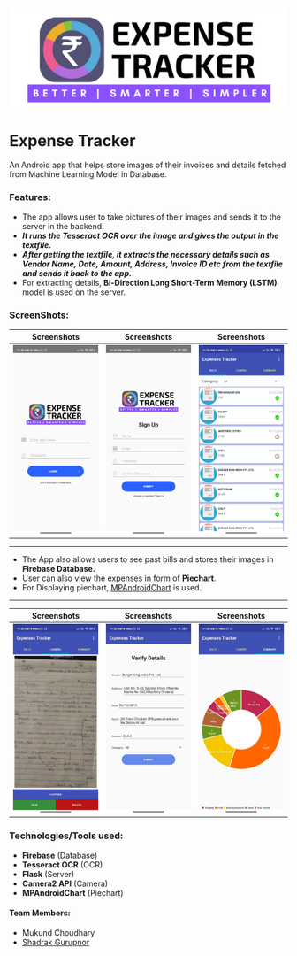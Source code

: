 ![Expense Tracker](https://github.com/shadrak98/ExpenseTracker/blob/master/logo_black.png)
----------------------------------

# Expense Tracker
An Android app that helps store images of their invoices and details fetched from Machine Learning Model in Database.

### Features:
* The app allows user to take pictures of their images and sends it to the server in the backend.
* **_It runs the Tesseract OCR over the image and gives the output in the textfile._**
* **_After getting the textfile, it extracts the necessary details such as Vendor Name, Date, Amount, Address, Invoice ID etc from the textfile and sends it back to the app._**
* For extracting details, **Bi-Direction Long Short-Term Memory (LSTM)** model is used on the server.


### ScreenShots:
Screenshots | Screenshots | Screenshots
:----------------:|:----------------:|:----------------:
![Login](https://github.com/shadrak98/ExpenseTracker/blob/master/Screenshots/login.jpeg) | ![Signup](https://github.com/shadrak98/ExpenseTracker/blob/master/Screenshots/register.jpeg) | ![Bills](https://github.com/shadrak98/ExpenseTracker/blob/master/Screenshots/list.jpeg)
----------------------------------------------------------------
* The App also allows users to see past bills and stores their images in **Firebase Database.**
* User can also view the expenses in form of __Piechart__.
* For Displaying piechart, [MPAndroidChart](https://github.com/PhilJay/MPAndroidChart/) is used.
-----------------------------------------------------------
Screenshots | Screenshots | Screenshots
:----------------:|:----------------:|:----------------:
![Camera](https://github.com/shadrak98/ExpenseTracker/blob/master/Screenshots/cameraa.jpeg) | ![Verification](https://github.com/shadrak98/ExpenseTracker/blob/master/Screenshots/verify.jpeg) | ![Graph](https://github.com/shadrak98/ExpenseTracker/blob/master/Screenshots/chartt.jpeg)

### Technologies/Tools used:
* **Firebase** (Database)
* **Tesseract OCR** (OCR)
* **Flask** (Server)
* **Camera2 API** (Camera)
* **MPAndroidChart** (Piechart)

#### Team Members:
* Mukund Choudhary
* [Shadrak Gurupnor](https://github.com/shadrak98)
